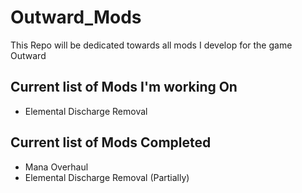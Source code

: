 # Outward_Mods
This Repo will be dedicated towards all mods I develop for the game Outward
## Current list of Mods I'm working On
* Elemental Discharge Removal
## Current list of Mods Completed
* Mana Overhaul
* Elemental Discharge Removal (Partially)
